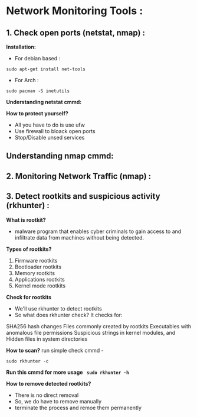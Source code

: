 # Network Monitoring Tools :

## 1. Check open ports (netstat, nmap) :

**Installation:**
- For debian based :
```
sudo apt-get install net-tools
```
- For Arch :
```
sudo pacman -S inetutils
```

**Understanding netstat cmmd:**


**How to protect yourself?**
- All you have to do is use ufw
- Use firewall to bloack open ports
- Stop/Disable unsed services

**Understanding nmap cmmd:**
- 

## 2. Monitoring Network Traffic (nmap) :



## 3. Detect rootkits and suspicious activity (rkhunter) :

**What is rootkit?**
-  malware program that enables cyber criminals to gain access to and infiltrate data from machines without being detected. 

**Types of rootkits?**
1. Firmware rootkits
2. Bootloader rootkits
3. Memory rootkits
4. Applications rootkits
5. Kernel mode rootkits

**Check for rootkits**

- We'll use rkhunter to detect rootkits
- So what does rkhunter check?
It checks for:

SHA256 hash changes
Files commonly created by rootkits
Executables with anomalous file permissions
Suspicious strings in kernel modules, and
Hidden files in system directories

**How to scan?**
run simple check cmmd -
```
sudo rkhunter -c
```
**Run this cmmd for more usage ``` sudo rkhunter -h```**

**How to remove detected rootkits?**
- There is no direct removal
- So, we do have to remove manually
- terminate the process and remoe them permanently


